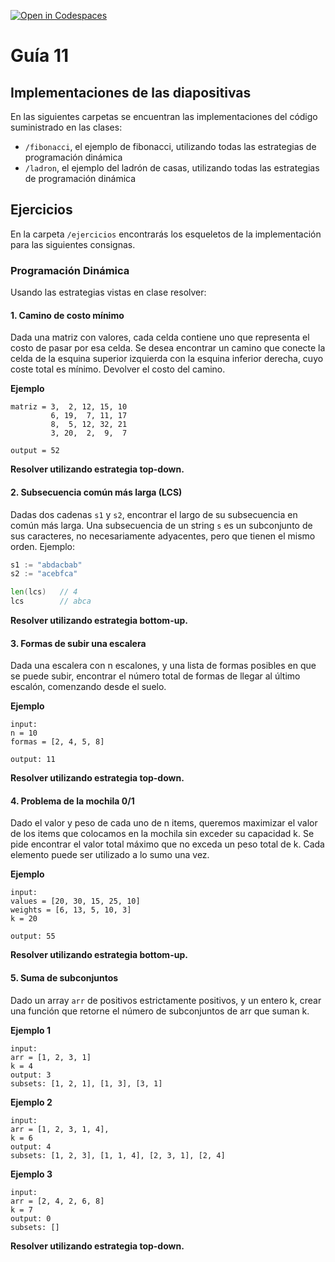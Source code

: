 [![Open in Codespaces](https://classroom.github.com/assets/launch-codespace-7f7980b617ed060a017424585567c406b6ee15c891e84e1186181d67ecf80aa0.svg)](https://classroom.github.com/open-in-codespaces?assignment_repo_id=11175718)
# Guía 11
## Implementaciones de las diapositivas

En las siguientes carpetas se encuentran las implementaciones del código suministrado en las clases:

- `/fibonacci`, el ejemplo de fibonacci, utilizando todas las estrategias de programación dinámica
- `/ladron`, el ejemplo del ladrón de casas, utilizando todas las estrategias de programación dinámica

## Ejercicios

En la carpeta `/ejercicios` encontrarás los esqueletos de la implementación para las siguientes consignas.

### Programación Dinámica

Usando las estrategias vistas en clase resolver:

#### 1. Camino de costo mínimo
Dada una matriz con valores, cada celda contiene uno que representa el costo de pasar por esa celda.
Se desea encontrar un camino que conecte la celda de la esquina superior izquierda con la esquina inferior derecha, cuyo coste total es mínimo. Devolver el costo del camino.

**Ejemplo**
```
matriz = 3,  2, 12, 15, 10
         6, 19,  7, 11, 17
         8,  5, 12, 32, 21
         3, 20,  2,  9,  7

output = 52
```

**Resolver utilizando estrategia top-down.**

#### 2. Subsecuencia común más larga (LCS)
Dadas dos cadenas `s1` y `s2`, encontrar el largo de su subsecuencia en común más larga. Una subsecuencia de un string `s` es un subconjunto de sus caracteres, no necesariamente adyacentes, pero que tienen el mismo orden.
Ejemplo:
```go
s1 := "abdacbab"  
s2 := "acebfca"

len(lcs)   // 4
lcs        // abca
```

**Resolver utilizando estrategia bottom-up.**

#### 3. Formas de subir una escalera
Dada una escalera con n escalones, y una lista de formas posibles en que se puede subir, encontrar el número total de formas de llegar al último escalón, comenzando desde el suelo.

**Ejemplo**
```
input:  
n = 10  
formas = [2, 4, 5, 8]

output: 11
```

**Resolver utilizando estrategia top-down.**

#### 4. Problema de la mochila 0/1
Dado el valor y peso de cada uno de n items, queremos maximizar el valor de los items que colocamos en la mochila sin exceder su capacidad k. Se pide encontrar el valor total máximo que no exceda un peso total de k.
Cada elemento puede ser utilizado a lo sumo una vez.

**Ejemplo**
```
input:  
values = [20, 30, 15, 25, 10]  
weights = [6, 13, 5, 10, 3]  
k = 20

output: 55
```

**Resolver utilizando estrategia bottom-up.**

#### 5. Suma de subconjuntos
Dado un array `arr` de positivos estrictamente positivos, y un entero k, crear una función que retorne el número de subconjuntos de arr que suman k.

**Ejemplo 1**
```
input:  
arr = [1, 2, 3, 1]  
k = 4
output: 3
subsets: [1, 2, 1], [1, 3], [3, 1]
```

**Ejemplo 2**
```
input:  
arr = [1, 2, 3, 1, 4],  
k = 6
output: 4
subsets: [1, 2, 3], [1, 1, 4], [2, 3, 1], [2, 4] 
```

**Ejemplo 3**
```
input:  
arr = [2, 4, 2, 6, 8]  
k = 7
output: 0
subsets: []
```
**Resolver utilizando estrategia top-down.**
